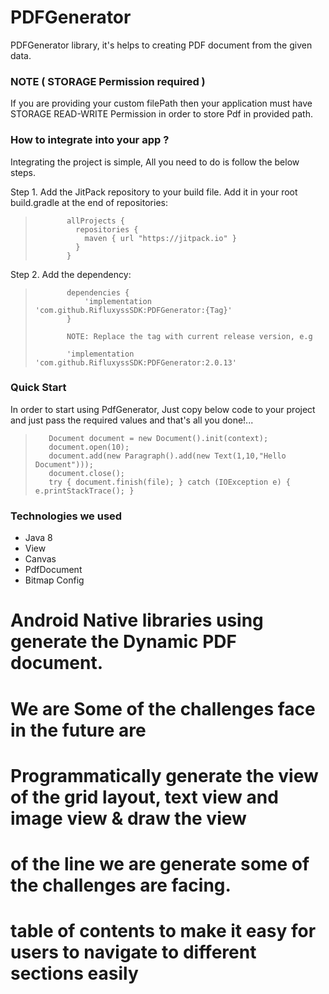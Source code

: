 PDFGenerator
===============

PDFGenerator library, it's helps to creating PDF document from the given data.

### NOTE ( STORAGE Permission required )

If you are providing your custom filePath then your application must have STORAGE READ-WRITE
Permission in order to store Pdf in provided path.

### How to integrate into your app ?

Integrating the project is simple, All you need to do is follow the below steps.

Step 1. Add the JitPack repository to your build file. Add it in your root build.gradle at the end
of repositories:

>            allProjects {
>              repositories {
>                maven { url "https://jitpack.io" }
>              }
>            }

Step 2. Add the dependency:

>            dependencies {
>                'implementation 'com.github.RifluxyssSDK:PDFGenerator:{Tag}'
>            }
>
>            NOTE: Replace the tag with current release version, e.g
>
>            'implementation 'com.github.RifluxyssSDK:PDFGenerator:2.0.13'

### Quick Start

In order to start using PdfGenerator, Just copy below code to your project and just pass the
required values and that's all you done!...
        
>        Document document = new Document().init(context);
>        document.open(10);
>        document.add(new Paragraph().add(new Text(1,10,"Hello Document")));
>        document.close();
>        try { document.finish(file); } catch (IOException e) { e.printStackTrace(); }

### Technologies we used

* Java 8
* View
* Canvas
* PdfDocument
* Bitmap Config

# Android Native libraries using generate the Dynamic PDF document.

# We are Some of the challenges face in the future are

# Programmatically generate the view of the grid layout, text view and image view & draw the view

# of the line we are generate some of the challenges are facing.

# table of contents to make it easy for users to navigate to different sections easily

